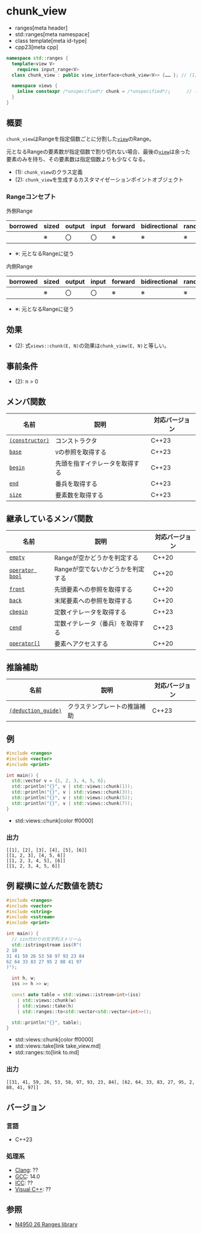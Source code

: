 # chunk_view
* ranges[meta header]
* std::ranges[meta namespace]
* class template[meta id-type]
* cpp23[meta cpp]

```cpp
namespace std::ranges {
  template<view V>
    requires input_range<V>
  class chunk_view : public view_interface<chunk_view<V>> {…… }; // (1)

  namespace views {
    inline constexpr /*unspecified*/ chunk = /*unspecified*/;      // (2)
  }
}
```

## 概要

`chunk_view`はRangeを指定個数ごとに分割した[`view`](view.md)のRange。

元となるRangeの要素数が指定個数で割り切れない場合、最後の[`view`](view.md)は余った要素のみを持ち、その要素数は指定個数よりも少なくなる。

- (1): `chunk_view`のクラス定義
- (2): `chunk_view`を生成するカスタマイゼーションポイントオブジェクト

### Rangeコンセプト

外側Range

| borrowed | sized | output | input | forward | bidirectional | random_access | contiguous | common | viewable | view |
|----------|-------|--------|-------|---------|---------------|---------------|------------|--------|----------|------|
|          | ※    | 〇     | 〇    | ※      | ※            | ※            |            | ※     | ○       | ○   |

- ※: 元となるRangeに従う

内側Range

| borrowed | sized | output | input | forward | bidirectional | random_access | contiguous | common | viewable | view |
|----------|-------|--------|-------|---------|---------------|---------------|------------|--------|----------|------|
|          | ※    | 〇     | 〇    | ※      | ※            | ※            | ※         | ※     | ○       | ○   |

- ※: 元となるRangeに従う

## 効果

- (2): 式`views::chunk(E, N)`の効果は`chunk_view(E, N)`と等しい。

## 事前条件

- (2): n > 0

## メンバ関数

| 名前                                                | 説明                             | 対応バージョン |
|-----------------------------------------------------|----------------------------------|----------------|
| [`(constructor)`](chunk_view/op_constructor.md.nolink)  | コンストラクタ                   | C++23          |
| [`base`](chunk_view/base.md.nolink)                     | `V`の参照を取得する              | C++23          |
| [`begin`](chunk_view/begin.md.nolink)                   | 先頭を指すイテレータを取得する   | C++23          |
| [`end`](chunk_view/end.md.nolink)                       | 番兵を取得する                   | C++23          |
| [`size`](chunk_view/size.md.nolink)                     | 要素数を取得する                 | C++23          |

## 継承しているメンバ関数

| 名前                                         | 説明                              | 対応バージョン |
|----------------------------------------------|-----------------------------------|----------------|
| [`empty`](view_interface/empty.md)           | Rangeが空かどうかを判定する       | C++20          |
| [`operator bool`](view_interface/op_bool.md) | Rangeが空でないかどうかを判定する | C++20          |
| [`front`](view_interface/front.md)           | 先頭要素への参照を取得する        | C++20          |
| [`back`](view_interface/back.md)             | 末尾要素への参照を取得する        | C++20          |
| [`cbegin`](view_interface/cbegin.md)         | 定数イテレータを取得する          | C++23          |
| [`cend`](view_interface/cend.md)             | 定数イテレータ（番兵）を取得する  | C++23          |
| [`operator[]`](view_interface/op_at.md)      | 要素へアクセスする                | C++20          |

## 推論補助

| 名前                                                  | 説明                         | 対応バージョン |
|-------------------------------------------------------|------------------------------|----------------|
| [`(deduction_guide)`](chunk_view/op_deduction_guide.md.nolink) | クラステンプレートの推論補助 | C++23          |

## 例
```cpp example
#include <ranges>
#include <vector>
#include <print>

int main() {
  std::vector v = {1, 2, 3, 4, 5, 6};
  std::println("{}", v | std::views::chunk(1));
  std::println("{}", v | std::views::chunk(3));
  std::println("{}", v | std::views::chunk(5));
  std::println("{}", v | std::views::chunk(7));
}
```
* std::views::chunk[color ff0000]

### 出力
```
[[1], [2], [3], [4], [5], [6]]
[[1, 2, 3], [4, 5, 6]]
[[1, 2, 3, 4, 5], [6]]
[[1, 2, 3, 4, 5, 6]]
```

## 例 縦横に並んだ数値を読む
```cpp example
#include <ranges>
#include <vector>
#include <string>
#include <sstream>
#include <print>

int main() {
  // cin代わりの文字列ストリーム
  std::istringstream iss(R"(
2 10
31 41 59 26 53 58 97 93 23 84
62 64 33 83 27 95 2 88 41 97
)");

  int h, w;
  iss >> h >> w;

  const auto table = std::views::istream<int>(iss)
    | std::views::chunk(w)
    | std::views::take(h) 
    | std::ranges::to<std::vector<std::vector<int>>();

  std::println("{}", table);
}
```
* std::views::chunk[color ff0000]
* std::views::take[link take_view.md]
* std::ranges::to[link to.md]

### 出力
```
[[31, 41, 59, 26, 53, 58, 97, 93, 23, 84], [62, 64, 33, 83, 27, 95, 2, 88, 41, 97]]
```


## バージョン
### 言語
- C++23

### 処理系
- [Clang](/implementation.md#clang): ??
- [GCC](/implementation.md#gcc): 14.0
- [ICC](/implementation.md#icc): ??
- [Visual C++](/implementation.md#visual_cpp): ??

## 参照
- [N4950 26 Ranges library](https://timsong-cpp.github.io/cppwp/n4950/ranges)

